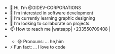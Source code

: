 - 👋 Hi, I’m @GIDEV-CORPORATIONS
- 👀 I’m interested in software development
- 🌱 I’m currently learning graphic designing
- 💞️ I’m looking to collaborate on projects 
- 📫 How to reach me |watsapp| +233550709408 |
- - 😄 Pronouns: ... he,him
- ⚡ Fun fact: ... I love to code

<!---
GIDEV-CORPORATIONS/GIDEV-CORPORATIONS is a ✨ special ✨ repository because its `README.md` (this file) appears on your GitHub profile.
You can click the Preview link to take a look at your changes.
--->
